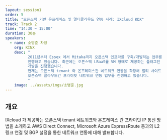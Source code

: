 ```yaml
---
layout: session1
order: 5
title: "오픈스택 기반 온프레미스 및 멀티클라우드 연동 사례: IXcloud KDX"
track: Track 2
time: "14:30 ~ 15:00"
duration: 30분
speakers:
  - name: 소병준 차장
    org: KINX
    desc: "
	      2011년부터 Essex 에서 Mitaka까지 오픈스택 인프라를 구축/개발하는 업무를
          진행하고 있습니다. 최근에는 오픈스택 LBaaS를 VM 형태로 제공하는 플러그인
          개발을 진행했습니다.
          현재는 오픈스택 tenant 와 온프레미스간 네트워크 연동을 확장해 멀티 사이트
          오픈스택 클라우드간 프라이빗 네트워크 연동 업무를 진행하고 있습니다.
	      "
    image: ../assets/imgs/소병준.jpg
---
```


## 개요

IXcloud 가 제공하는 오픈스택 tenant 네트워크와 온프레미스 간 프라이빗 IP 통신
방법을 소개하고
AWS Direct Connect, Microsoft Azure ExpressRoute 등과의 L2 링크 연결 및 BGP
설정을 통한 네트워크 연동에 대해 발표합니다.